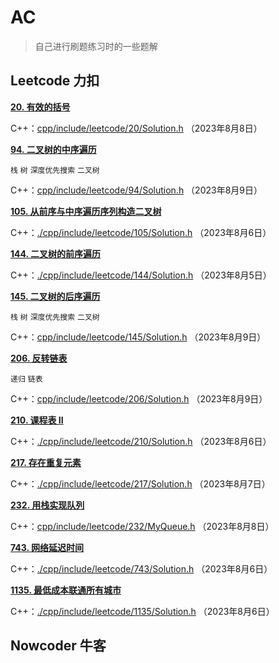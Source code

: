# AC
> 自己进行刷题练习时的一些题解

## Leetcode 力扣

**[20. 有效的括号](https://leetcode.cn/problems/valid-parentheses/)**

C++：[cpp/include/leetcode/20/Solution.h](./cpp/include/leetcode/20/Solution.h) （2023年8月8日）

**[94. 二叉树的中序遍历](https://leetcode.cn/problems/binary-tree-inorder-traversal/)**

`栈` `树` `深度优先搜索` `二叉树`

C++：[cpp/include/leetcode/94/Solution.h](./cpp/include/leetcode/94/Solution.h) （2023年8月9日）

**[105. 从前序与中序遍历序列构造二叉树](https://leetcode.cn/problems/construct-binary-tree-from-preorder-and-inorder-traversal/)**

C++：[./cpp/include/leetcode/105/Solution.h](./cpp/include/leetcode/105/Solution.h) （2023年8月6日）

**[144. 二叉树的前序遍历](https://leetcode.cn/problems/binary-tree-preorder-traversal/)**

C++：[./cpp/include/leetcode/144/Solution.h](./cpp/include/leetcode/144/Solution.h) （2023年8月5日）

**[145. 二叉树的后序遍历](https://leetcode.cn/problems/binary-tree-postorder-traversal/)**

`栈` `树` `深度优先搜索` `二叉树`

C++：[cpp/include/leetcode/145/Solution.h](./cpp/include/leetcode/145/Solution.h) （2023年8月9日）

**[206. 反转链表](https://leetcode.cn/problems/reverse-linked-list/)**

`递归` `链表`

C++：[cpp/include/leetcode/206/Solution.h](./cpp/include/leetcode/206/Solution.h) （2023年8月9日）

**[210. 课程表 II](https://leetcode.cn/problems/course-schedule-ii/)**

C++：[./cpp/include/leetcode/210/Solution.h](./cpp/include/leetcode/210/Solution.h) （2023年8月6日）

**[217. 存在重复元素](https://leetcode.cn/problems/contains-duplicate/)**

C++：[./cpp/include/leetcode/217/Solution.h](./cpp/include/leetcode/217/Solution.h) （2023年8月7日）

**[232. 用栈实现队列](https://leetcode.cn/problems/implement-queue-using-stacks/)**

C++：[cpp/include/leetcode/232/MyQueue.h](cpp/include/leetcode/232/MyQueue.h) （2023年8月8日）

**[743. 网络延迟时间](https://leetcode.cn/problems/network-delay-time/)**

C++：[./cpp/include/leetcode/743/Solution.h](./cpp/include/leetcode/743/Solution.h) （2023年8月6日）

**[1135. 最低成本联通所有城市](https://leetcode.cn/problems/connecting-cities-with-minimum-cost/)**

C++：[./cpp/include/leetcode/1135/Solution.h](./cpp/include/leetcode/1135/Solution.h) （2023年8月6日）



## Nowcoder 牛客

